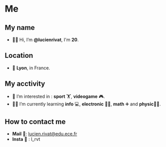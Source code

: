 # Me
## My name
- 🦹‍♂️ Hi, I’m **@lucienrivat**, I'm **20**.
## Location
- 📌 **Lyon**, in France.
## My acctivity
- 👀 I’m interested in :
**sport** 🏋️‍,
**videogame** 🎮.
- 👨‍🎓 I’m currently learning **info** 💻, **electronic** 👨‍🔧, **math** ➕ and **physic**👨‍🔬.
## How to contact me
- **Mail** 📧: lucien.rivat@edu.ece.fr
- **Insta** 📱 : l_rvt


<!---
lucienrivat/lucienrivat is a ✨ special ✨ repository because its `README.md` (this file) appears on your GitHub profile.
You can click the Preview link to take a look at your changes.
--->
